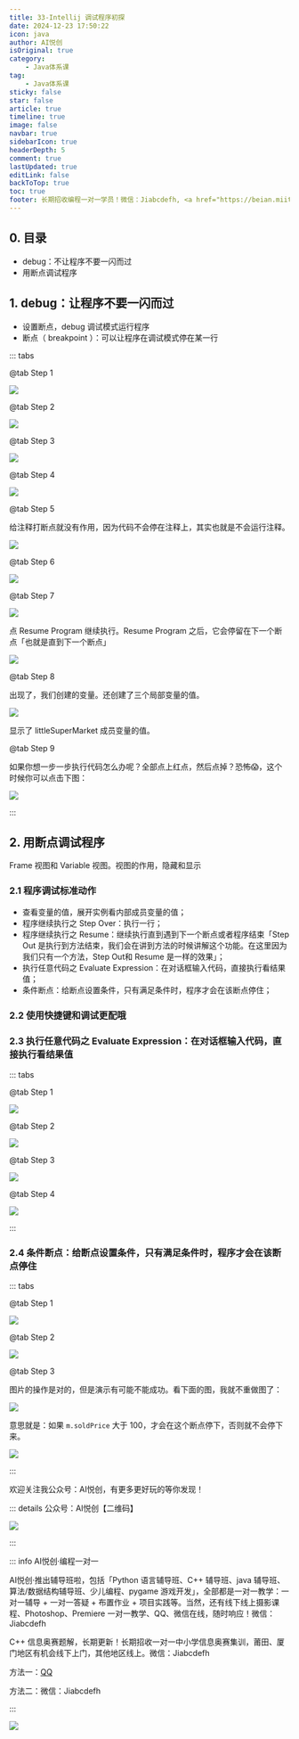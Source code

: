 ```yaml
---
title: 33-Intellij 调试程序初探
date: 2024-12-23 17:50:22
icon: java
author: AI悦创
isOriginal: true
category: 
    - Java体系课
tag:
    - Java体系课
sticky: false
star: false
article: true
timeline: true
image: false
navbar: true
sidebarIcon: true
headerDepth: 5
comment: true
lastUpdated: true
editLink: false
backToTop: true
toc: true
footer: 长期招收编程一对一学员！微信：Jiabcdefh, <a href="https://beian.miit.gov.cn/" target="_blank">闽ICP备19021486号-6</a>
---
```


## 0. 目录

- debug：不让程序不要一闪而过
- 用断点调试程序



## 1. debug：让程序不要一闪而过

- 设置断点，debug 调试模式运行程序
- 断点（ breakpoint ）：可以让程序在调试模式停在某一行

::: tabs

@tab Step 1

![](./33.assets/1672845956178-041ffa31-5edb-454f-a78f-994cce00cb44.png)

@tab Step 2

![](./33.assets/1672846008853-5075273b-7730-446b-9dca-e8b411ea076d.png)

@tab Step 3

![](./33.assets/1672846025056-63f7d1a5-671e-47e9-a1f1-7406bb35b2c7.png)

@tab Step 4

![](./33.assets/1672846098231-1fb3699b-ba5a-4f5a-bdde-3a6a17d1f81c.png)

@tab Step 5

给注释打断点就没有作用，因为代码不会停在注释上，其实也就是不会运行注释。

![](./33.assets/1672846127705-b925a032-23ec-442f-a53a-1c7b4ce7fd50.png)

@tab Step 6

![](./33.assets/1673225670175-1b454ee5-4e79-4776-85bf-91d84ae86c05.png)

@tab Step 7

![](./33.assets/1673225752583-e773fea5-b2bc-437c-948d-b510be632cbe.png)

点 Resume Program 继续执行。Resume Program 之后，它会停留在下一个断点「也就是直到下一个断点」

![](./33.assets/1673225875448-22e51cd7-bda4-4897-bf8f-87b95ce9042c.png)

@tab Step 8

出现了，我们创建的变量。还创建了三个局部变量的值。

![](./33.assets/1673247414238-98662ed3-5ca6-4042-9e82-ba9d660a1cdf.png)

显示了 littleSuperMarket 成员变量的值。

@tab Step 9

如果你想一步一步执行代码怎么办呢？全部点上红点，然后点掉？恐怖😱，这个时候你可以点击下图：

![](./33.assets/1673249354802-403e6765-abb6-4c63-bc21-c026d1c48890.png)

:::

## 2. 用断点调试程序

Frame 视图和 Variable 视图。视图的作用，隐藏和显示

### 2.1 程序调试标准动作

- 查看变量的值，展开实例看内部成员变量的值；
- 程序继续执行之 Step Over：执行一行；
- 程序继续执行之 Resume：继续执行直到遇到下一个断点或者程序结束「Step Out 是执行到方法结束，我们会在讲到方法的时候讲解这个功能。在这里因为我们只有一个方法，Step Out和 Resume 是一样的效果」；
- 执行任意代码之 Evaluate Expression：在对话框输入代码，直接执行看结果值；
- 条件断点：给断点设置条件，只有满足条件时，程序才会在该断点停住；



### 2.2 使用快捷键和调试更配哦



### 2.3 执行任意代码之 Evaluate Expression：在对话框输入代码，直接执行看结果值

::: tabs

@tab Step 1

![](./33.assets/1673250766428-d4259ae4-28fb-46f6-add1-d3c325efcff4.png)

@tab Step 2

![](./33.assets/1673250782882-41afb99c-b8cb-456c-a6aa-c7ac9a933d2f.png)

@tab Step 3

![](./33.assets/1673250797239-08010327-44e0-43db-9409-a6b8ba1ad99d.png)

@tab Step 4

![](./33.assets/1673250871063-deefd716-979f-46e6-a8f5-1b15ce3eb409.png)

:::



### 2.4 条件断点：给断点设置条件，只有满足条件时，程序才会在该断点停住

::: tabs

@tab Step 1

![](./33.assets/1673321997133-030f8b50-77e4-4f8c-b7c5-a599268cbfb4.png)

@tab Step 2

![](./33.assets/1673322031729-854ebf13-ef51-44d2-8a0c-c1c3bf4853a0.png)

@tab Step 3

图片的操作是对的，但是演示有可能不能成功。看下面的图，我就不重做图了：

![](./33.assets/1673322343678-68dc02e7-5176-445c-9bd6-2918bcf2fd20-20241223192326303.png)

意思就是：如果 `m.soldPrice` 大于 100，才会在这个断点停下，否则就不会停下来。

![](./33.assets/1673322631754-6a3f27fa-4152-4e1e-ac84-d1cca3ef42ad.png)

:::















欢迎关注我公众号：AI悦创，有更多更好玩的等你发现！

::: details 公众号：AI悦创【二维码】

![](/gzh.jpg)

:::

::: info AI悦创·编程一对一

AI悦创·推出辅导班啦，包括「Python 语言辅导班、C++ 辅导班、java 辅导班、算法/数据结构辅导班、少儿编程、pygame 游戏开发」，全部都是一对一教学：一对一辅导 + 一对一答疑 + 布置作业 + 项目实践等。当然，还有线下线上摄影课程、Photoshop、Premiere 一对一教学、QQ、微信在线，随时响应！微信：Jiabcdefh

C++ 信息奥赛题解，长期更新！长期招收一对一中小学信息奥赛集训，莆田、厦门地区有机会线下上门，其他地区线上。微信：Jiabcdefh

方法一：[QQ](http://wpa.qq.com/msgrd?v=3&uin=1432803776&site=qq&menu=yes)

方法二：微信：Jiabcdefh

:::

![](/zsxq.jpg)

